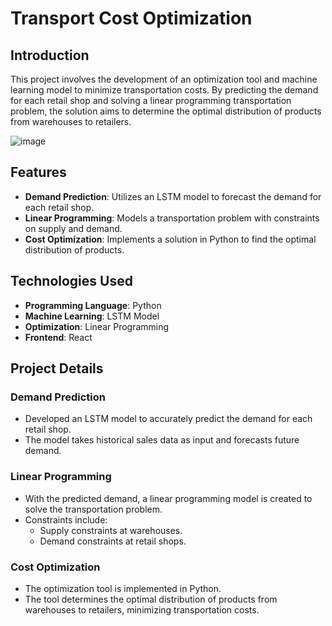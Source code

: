 # Transport Cost Optimization

## Introduction

This project involves the development of an optimization tool and machine learning model to minimize transportation costs. By predicting the demand for each retail shop and solving a linear programming transportation problem, the solution aims to determine the optimal distribution of products from warehouses to retailers.

![image](https://github.com/Harshit22209/Transportation-Cost-Backend/assets/119040511/d1579201-80fc-4b55-b40c-5ec77c8d125f)


## Features

- **Demand Prediction**: Utilizes an LSTM model to forecast the demand for each retail shop.
- **Linear Programming**: Models a transportation problem with constraints on supply and demand.
- **Cost Optimization**: Implements a solution in Python to find the optimal distribution of products.

## Technologies Used

- **Programming Language**: Python
- **Machine Learning**: LSTM Model
- **Optimization**: Linear Programming
- **Frontend**: React

## Project Details

### Demand Prediction

- Developed an LSTM model to accurately predict the demand for each retail shop.
- The model takes historical sales data as input and forecasts future demand.

### Linear Programming

- With the predicted demand, a linear programming model is created to solve the transportation problem.
- Constraints include:
  - Supply constraints at warehouses.
  - Demand constraints at retail shops.

### Cost Optimization

- The optimization tool is implemented in Python.
- The tool determines the optimal distribution of products from warehouses to retailers, minimizing transportation costs.

